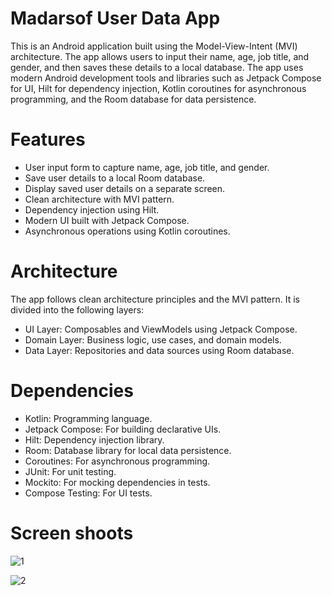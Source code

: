 # Madarsof User Data App

This is an Android application built using the Model-View-Intent (MVI) architecture. The app allows users to input their name, age, job title, and gender, and then saves these details to a local database. The app uses modern Android development tools and libraries such as Jetpack Compose for UI, Hilt for dependency injection, Kotlin coroutines for asynchronous programming, and the Room database for data persistence.

# Features

*  User input form to capture name, age, job title, and gender.
*  Save user details to a local Room database.
*  Display saved user details on a separate screen.
*  Clean architecture with MVI pattern.
*  Dependency injection using Hilt.
*  Modern UI built with Jetpack Compose.
*  Asynchronous operations using Kotlin coroutines.


# Architecture
The app follows clean architecture principles and the MVI pattern. It is divided into the following layers:

* UI Layer: Composables and ViewModels using Jetpack Compose.
* Domain Layer: Business logic, use cases, and domain models.
* Data Layer: Repositories and data sources using Room database.

# Dependencies

* Kotlin: Programming language.
* Jetpack Compose: For building declarative UIs.
* Hilt: Dependency injection library.
* Room: Database library for local data persistence.
* Coroutines: For asynchronous programming.
* JUnit: For unit testing.
* Mockito: For mocking dependencies in tests.
* Compose Testing: For UI tests.

# Screen shoots 

![1](https://github.com/eslamfahmy2/Madarsof-task/assets/74387512/1dbeda06-74a9-4a1c-b7ac-90678f0a5378)

![2](https://github.com/eslamfahmy2/Madarsof-task/assets/74387512/6e203a72-e03d-4054-abba-80eeb036a175)


